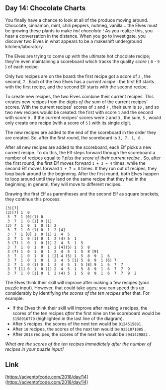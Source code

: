## Day 14: Chocolate Charts

You finally have a chance to look at all of the produce moving around. Chocolate, cinnamon, mint, chili peppers, nutmeg, vanilla... the Elves must be growing these plants to make _hot chocolate_ ! As you realize this, you hear a conversation in the distance. When you go to investigate, you discover two Elves in what appears to be a makeshift underground kitchen/laboratory.

The Elves are trying to come up with the ultimate hot chocolate recipe; they're even maintaining a scoreboard which tracks the quality _score_ ( `0` - `9` ) of each recipe.

Only two recipes are on the board: the first recipe got a score of `3` , the second, `7` . Each of the two Elves has a _current recipe_ : the first Elf starts with the first recipe, and the second Elf starts with the second recipe.

To create new recipes, the two Elves combine their current recipes. This creates new recipes from the _digits of the sum_ of the current recipes' scores. With the current recipes' scores of `3` and `7` , their sum is `10` , and so two new recipes would be created: the first with score `1` and the second with score `0` . If the current recipes' scores were `2` and `3` , the sum, `5` , would only create one recipe (with a score of `5` ) with its single digit.

The new recipes are added to the end of the scoreboard in the order they are created. So, after the first round, the scoreboard is `3, 7, 1, 0` .

After all new recipes are added to the scoreboard, each Elf picks a new current recipe. To do this, the Elf steps forward through the scoreboard a number of recipes equal to _1 plus the score of their current recipe_ . So, after the first round, the first Elf moves forward `1 + 3 = 4` times, while the second Elf moves forward `1 + 7 = 8` times. If they run out of recipes, they loop back around to the beginning. After the first round, both Elves happen to loop around until they land on the same recipe that they had in the beginning; in general, they will move to different recipes.

Drawing the first Elf as parentheses and the second Elf as square brackets, they continue this process:

```
(3)[7]
(3)[7] 1  0
 3  7  1 [0](1) 0
 3  7  1  0 [1] 0 (1)
(3) 7  1  0  1  0 [1] 2
 3  7  1  0 (1) 0  1  2 [4]
 3  7  1 [0] 1  0 (1) 2  4  5
 3  7  1  0 [1] 0  1  2 (4) 5  1
 3 (7) 1  0  1  0 [1] 2  4  5  1  5
 3  7  1  0  1  0  1  2 [4](5) 1  5  8
 3 (7) 1  0  1  0  1  2  4  5  1  5  8 [9]
 3  7  1  0  1  0  1 [2] 4 (5) 1  5  8  9  1  6
 3  7  1  0  1  0  1  2  4  5 [1] 5  8  9  1 (6) 7
 3  7  1  0 (1) 0  1  2  4  5  1  5 [8] 9  1  6  7  7
 3  7 [1] 0  1  0 (1) 2  4  5  1  5  8  9  1  6  7  7  9
 3  7  1  0 [1] 0  1  2 (4) 5  1  5  8  9  1  6  7  7  9  2
```

The Elves think their skill will improve after making a few recipes (your puzzle input). However, that could take ages; you can speed this up considerably by identifying _the scores of the ten recipes_ after that. For example:

- If the Elves think their skill will improve after making `9` recipes, the scores of the ten recipes _after_ the first nine on the scoreboard would be `5158916779` (highlighted in the last line of the diagram).
- After `5` recipes, the scores of the next ten would be `0124515891` .
- After `18` recipes, the scores of the next ten would be `9251071085` .
- After `2018` recipes, the scores of the next ten would be `5941429882` .

_What are the scores of the ten recipes immediately after the number of recipes in your puzzle input?_

## Link

[https://adventofcode.com/2018/day/14](https://adventofcode.com/2018/day/14)
